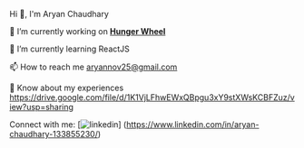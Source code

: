 

<!--
**aryannov25/aryannov25** is a ✨ _special_ ✨ repository because its `README.md` (this file) appears on your GitHub profile.

Here are some ideas to get you started:

- 🔭 I’m currently working on ...
- 🌱 I’m currently learning ...
- 👯 I’m looking to collaborate on ...
- 🤔 I’m looking for help with ...
- 💬 Ask me about ...
- 📫 How to reach me: ...
- 😄 Pronouns: ...
- ⚡ Fun fact: ...
-->


Hi 👋, I'm Aryan Chaudhary

🔭 I’m currently working on  **[Hunger Wheel](https://food-delivering-app.netlify.app/)**

🌱 I’m currently learning ReactJS

📫 How to reach me aryannov25@gmail.com

📄 Know about my experiences https://drive.google.com/file/d/1K1VjLFhwEWxQBpgu3xY9stXWsKCBFZuz/view?usp=sharing

Connect with me: [![linkedin](https://www.pinclipart.com/picdir/middle/97-971470_linkedin-linkedin-social-media-icons-clipart.png)]
(https://www.linkedin.com/in/aryan-chaudhary-133855230/)
